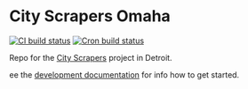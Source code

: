 # City Scrapers Omaha

[![CI build status](https://github.com/City-Bureau/city-scrapers-omaha/workflows/CI/badge.svg)](https://github.com/City-Bureau/city-scrapers-omaha/actions?query=workflow%3ACI)
[![Cron build status](https://github.com/City-Bureau/city-scrapers-omaha/workflows/Cron/badge.svg)](https://github.com/City-Bureau/city-scrapers-omaha/actions?query=workflow%3ACron)

Repo for the [City Scrapers](https://cityscrapers.org) project in Detroit.

ee the [development documentation](https://cityscrapers.org/docs/development/) for info how to get started.
